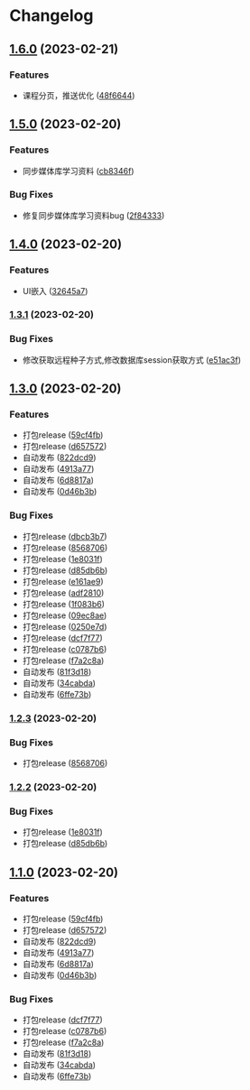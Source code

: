 # Changelog

## [1.6.0](https://github.com/or3ki/mr_plugins/compare/v1.5.0...v1.6.0) (2023-02-21)


### Features

* 课程分页，推送优化 ([48f6644](https://github.com/or3ki/mr_plugins/commit/48f6644bb2a018a687e3813f9567ba2a258c520c))

## [1.5.0](https://github.com/or3ki/mr_plugins/compare/v1.4.0...v1.5.0) (2023-02-20)


### Features

* 同步媒体库学习资料 ([cb8346f](https://github.com/or3ki/mr_plugins/commit/cb8346f1050f89543b2b223d873f3eada9b4c73b))


### Bug Fixes

* 修复同步媒体库学习资料bug ([2f84333](https://github.com/or3ki/mr_plugins/commit/2f84333a8d8c9c56a5cbe18e469eca56d4ffdf4f))

## [1.4.0](https://github.com/or3ki/mr_plugins/compare/v1.3.1...v1.4.0) (2023-02-20)


### Features

* UI嵌入 ([32645a7](https://github.com/or3ki/mr_plugins/commit/32645a798d32c378fb103168e6800124881fc69a))

### [1.3.1](https://github.com/or3ki/mr_plugins/compare/v1.3.0...v1.3.1) (2023-02-20)


### Bug Fixes

* 修改获取远程种子方式,修改数据库session获取方式 ([e51ac3f](https://github.com/or3ki/mr_plugins/commit/e51ac3f7562b29bd49cebdb488621d15d2d2c328))

## [1.3.0](https://github.com/or3ki/mr_plugins/compare/v1.2.3...v1.3.0) (2023-02-20)


### Features

* 打包release ([59cf4fb](https://github.com/or3ki/mr_plugins/commit/59cf4fb862255989527a4ca5b2e0ea76687bc896))
* 打包release ([d657572](https://github.com/or3ki/mr_plugins/commit/d657572b104c2d13d70ecb88474d2659352534b9))
* 自动发布 ([822dcd9](https://github.com/or3ki/mr_plugins/commit/822dcd94a276b79d1aeea4a79939a08e3b182359))
* 自动发布 ([4913a77](https://github.com/or3ki/mr_plugins/commit/4913a77c492e7695ea11cea7ad6387b087b0a877))
* 自动发布 ([6d8817a](https://github.com/or3ki/mr_plugins/commit/6d8817a538957fd783ee82bf458a005f84b5ac84))
* 自动发布 ([0d46b3b](https://github.com/or3ki/mr_plugins/commit/0d46b3b9665b06d114ddb1fee2647711714957bf))


### Bug Fixes

* 打包release ([dbcb3b7](https://github.com/or3ki/mr_plugins/commit/dbcb3b7441bf596f48dec89e75be738abe914d38))
* 打包release ([8568706](https://github.com/or3ki/mr_plugins/commit/85687067f139ace23a85aea15236971d29cc4098))
* 打包release ([1e8031f](https://github.com/or3ki/mr_plugins/commit/1e8031fde19a9a63452054d9b43221af20d7837a))
* 打包release ([d85db6b](https://github.com/or3ki/mr_plugins/commit/d85db6b4cd45dbca32784f49d80e57fd7292cf5d))
* 打包release ([e161ae9](https://github.com/or3ki/mr_plugins/commit/e161ae9b484f5681c81905e08c43b8fe4922a571))
* 打包release ([adf2810](https://github.com/or3ki/mr_plugins/commit/adf28104f10ef636243b37f8fdd1b8d04c31cdbd))
* 打包release ([1f083b6](https://github.com/or3ki/mr_plugins/commit/1f083b6dea9e325ea75c92b17ce17bd482c9a71f))
* 打包release ([09ec8ae](https://github.com/or3ki/mr_plugins/commit/09ec8aece4f77fc38fd78256272f17acaaec731b))
* 打包release ([0250e7d](https://github.com/or3ki/mr_plugins/commit/0250e7d7c281dec1db3a893c8d39215d6c0213e3))
* 打包release ([dcf7f77](https://github.com/or3ki/mr_plugins/commit/dcf7f77810be86e81f92ec7fbd9e63adf55feb9c))
* 打包release ([c0787b6](https://github.com/or3ki/mr_plugins/commit/c0787b6d2bd0c8ac8d50a3983ec2f15d5cd30422))
* 打包release ([f7a2c8a](https://github.com/or3ki/mr_plugins/commit/f7a2c8a2318bd96420aa82738f135f6929e48b1a))
* 自动发布 ([81f3d18](https://github.com/or3ki/mr_plugins/commit/81f3d18b25e674c2e3c122a633462cef147237d1))
* 自动发布 ([34cabda](https://github.com/or3ki/mr_plugins/commit/34cabda0d839f3fdfcb75ed08b202af8382ece41))
* 自动发布 ([6ffe73b](https://github.com/or3ki/mr_plugins/commit/6ffe73bfb89c0b7fa10821f1cac6f2a6f0266db7))

### [1.2.3](https://github.com/or3ki/mr_plugins/compare/v1.2.2...v1.2.3) (2023-02-20)


### Bug Fixes

* 打包release ([8568706](https://github.com/or3ki/mr_plugins/commit/85687067f139ace23a85aea15236971d29cc4098))

### [1.2.2](https://github.com/or3ki/mr_plugins/compare/v1.2.1...v1.2.2) (2023-02-20)


### Bug Fixes

* 打包release ([1e8031f](https://github.com/or3ki/mr_plugins/commit/1e8031fde19a9a63452054d9b43221af20d7837a))
* 打包release ([d85db6b](https://github.com/or3ki/mr_plugins/commit/d85db6b4cd45dbca32784f49d80e57fd7292cf5d))

## [1.1.0](https://github.com/or3ki/mr_plugins/compare/v1.0.1...v1.1.0) (2023-02-20)


### Features

* 打包release ([59cf4fb](https://github.com/or3ki/mr_plugins/commit/59cf4fb862255989527a4ca5b2e0ea76687bc896))
* 打包release ([d657572](https://github.com/or3ki/mr_plugins/commit/d657572b104c2d13d70ecb88474d2659352534b9))
* 自动发布 ([822dcd9](https://github.com/or3ki/mr_plugins/commit/822dcd94a276b79d1aeea4a79939a08e3b182359))
* 自动发布 ([4913a77](https://github.com/or3ki/mr_plugins/commit/4913a77c492e7695ea11cea7ad6387b087b0a877))
* 自动发布 ([6d8817a](https://github.com/or3ki/mr_plugins/commit/6d8817a538957fd783ee82bf458a005f84b5ac84))
* 自动发布 ([0d46b3b](https://github.com/or3ki/mr_plugins/commit/0d46b3b9665b06d114ddb1fee2647711714957bf))


### Bug Fixes

* 打包release ([dcf7f77](https://github.com/or3ki/mr_plugins/commit/dcf7f77810be86e81f92ec7fbd9e63adf55feb9c))
* 打包release ([c0787b6](https://github.com/or3ki/mr_plugins/commit/c0787b6d2bd0c8ac8d50a3983ec2f15d5cd30422))
* 打包release ([f7a2c8a](https://github.com/or3ki/mr_plugins/commit/f7a2c8a2318bd96420aa82738f135f6929e48b1a))
* 自动发布 ([81f3d18](https://github.com/or3ki/mr_plugins/commit/81f3d18b25e674c2e3c122a633462cef147237d1))
* 自动发布 ([34cabda](https://github.com/or3ki/mr_plugins/commit/34cabda0d839f3fdfcb75ed08b202af8382ece41))
* 自动发布 ([6ffe73b](https://github.com/or3ki/mr_plugins/commit/6ffe73bfb89c0b7fa10821f1cac6f2a6f0266db7))
